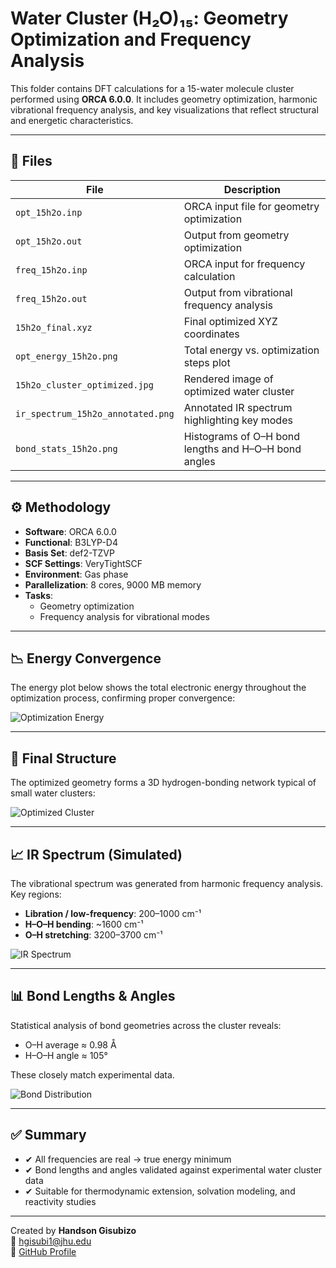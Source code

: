 # Water Cluster (H₂O)₁₅: Geometry Optimization and Frequency Analysis

This folder contains DFT calculations for a 15-water molecule cluster performed using **ORCA 6.0.0**. It includes geometry optimization, harmonic vibrational frequency analysis, and key visualizations that reflect structural and energetic characteristics.

---

## 📁 Files

| File                              | Description |
|-----------------------------------|-------------|
| `opt_15h2o.inp`                   | ORCA input file for geometry optimization |
| `opt_15h2o.out`                   | Output from geometry optimization |
| `freq_15h2o.inp`                  | ORCA input for frequency calculation |
| `freq_15h2o.out`                  | Output from vibrational frequency analysis |
| `15h2o_final.xyz`                 | Final optimized XYZ coordinates |
| `opt_energy_15h2o.png`            | Total energy vs. optimization steps plot |
| `15h2o_cluster_optimized.jpg`     | Rendered image of optimized water cluster |
| `ir_spectrum_15h2o_annotated.png` | Annotated IR spectrum highlighting key modes |
| `bond_stats_15h2o.png`            | Histograms of O–H bond lengths and H–O–H bond angles |

---

## ⚙️ Methodology

- **Software**: ORCA 6.0.0
- **Functional**: B3LYP-D4
- **Basis Set**: def2-TZVP
- **SCF Settings**: VeryTightSCF
- **Environment**: Gas phase
- **Parallelization**: 8 cores, 9000 MB memory
- **Tasks**:
  - Geometry optimization
  - Frequency analysis for vibrational modes

---

## 📉 Energy Convergence

The energy plot below shows the total electronic energy throughout the optimization process, confirming proper convergence:

![Optimization Energy](opt_energy_15h2o.png)

---

## 🧬 Final Structure

The optimized geometry forms a 3D hydrogen-bonding network typical of small water clusters:

![Optimized Cluster](15h2o_cluster_optimized.jpg)

---

## 📈 IR Spectrum (Simulated)

The vibrational spectrum was generated from harmonic frequency analysis. Key regions:

- **Libration / low-frequency**: 200–1000 cm⁻¹
- **H–O–H bending**: ~1600 cm⁻¹
- **O–H stretching**: 3200–3700 cm⁻¹

![IR Spectrum](ir_spectrum_15h2o_annotated.png)

---

## 📊 Bond Lengths & Angles

Statistical analysis of bond geometries across the cluster reveals:

- O–H average ≈ 0.98 Å
- H–O–H angle ≈ 105°

These closely match experimental data.

![Bond Distribution](bond_stats_15h2o.png)

---

## ✅ Summary

- ✔ All frequencies are real → true energy minimum
- ✔ Bond lengths and angles validated against experimental water cluster data
- ✔ Suitable for thermodynamic extension, solvation modeling, and reactivity studies

---

Created by **Handson Gisubizo**  
📧 hgisubi1@jhu.edu  
🔗 [GitHub Profile](https://github.com/handsongisubizo)
